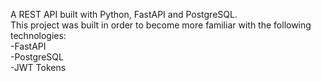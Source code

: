 A REST API built with Python, FastAPI and PostgreSQL. <br>
This project was built in order to become more familiar with the following technologies: <br>
-FastAPI <br>
-PostgreSQL <br>
-JWT Tokens <br>
